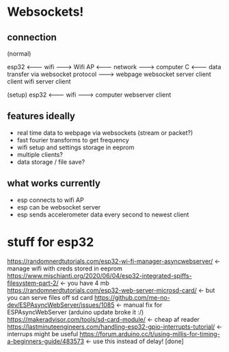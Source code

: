# Websockets!
## connection
(normal)

esp32 <--- wifi ---> Wifi AP <--- network ---> computer
C <--- data transfer via websocket protocol ---> webpage
websocket server                                client
client              wifi server                 client


(setup)
esp32 <--- wifi ---> computer
webserver            client

## features ideally
* real time data to webpage via websockets (stream or packet?)
* fast fourier transforms to get frequency
* wifi setup and settings storage in eeprom
* multiple clients?
* data storage / file save?

## what works currently
* esp connects to wifi AP
* esp can be websocket server
* esp sends accelerometer data every second to newest client


# stuff for esp32
https://randomnerdtutorials.com/esp32-wi-fi-manager-asyncwebserver/ <- manage wifi with creds stored in eeprom
https://www.mischianti.org/2020/06/04/esp32-integrated-spiffs-filesystem-part-2/ <- you have 4 mb
https://randomnerdtutorials.com/esp32-web-server-microsd-card/ <- but you can serve files off sd card
https://github.com/me-no-dev/ESPAsyncWebServer/issues/1085 <- manual fix for ESPAsyncWebServer (arduino update broke it :/)
https://makeradvisor.com/tools/sd-card-module/ <- cheap af reader
https://lastminuteengineers.com/handling-esp32-gpio-interrupts-tutorial/ <- interrups might be useful
https://forum.arduino.cc/t/using-millis-for-timing-a-beginners-guide/483573 <- use this instead of delay! [done]
